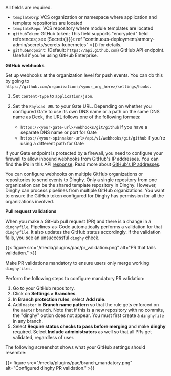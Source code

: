 All fields are required.

* `templateOrg`: VCS organization or namespace where application and template repositories are located
* `templateRepo`: VCS repository where module templates are located
* `githubToken`: GitHub token; This field supports "encrypted" field references; see [Secrets]({{< ref "continuous-deployment/armory-admin/secrets/secrets-kubernetes" >}}) for details.
* `githubEndpoint`: (Default: `https://api.github.com`) GitHub API endpoint. Useful if you’re using GitHub Enterprise.

**GitHub webhooks**

Set up webhooks at the organization level for push events. You can do this by going to `https://github.com/organizations/<your_org_here>/settings/hooks`.

1. Set `content-type` to `application/json`.
1. Set the `Payload URL` to your Gate URL. Depending on whether you configured Gate to use its own DNS name or a path on the same DNS name as Deck, the URL follows one of the following formats:

   * `https://<your-gate-url>/webhooks/git/github` if you have a separate DNS name or port for Gate
   * `https://<your-spinnaker-url>/api/v1/webhooks/git/github` if you're using a different path for Gate

If your Gate endpoint is protected by a firewall, you need to configure your firewall to allow inbound webhooks from GitHub's IP addresses. You can find the IPs in this API [response](https://api.github.com/meta). Read more about [GitHub's IP addresses](https://help.github.com/articles/about-github-s-ip-addresses/).

You can configure webhooks on multiple GitHub organizations or repositories to send events to Dinghy. Only a single repository from one organization can be the shared template repository in Dinghy. However, Dinghy can process pipelines from multiple GitHub organizations. You want to ensure the GitHub token configured for Dinghy has permission for all the organizations involved.

**Pull request validations**

When you make a GitHub pull request (PR) and there is a change in a `dinghyfile`, Pipelines-as-Code automatically performs a validation for that `dinghyfile`. It also updates the GitHub status accordingly. If the validation fails, you see an unsuccessful `dinghy` check.

{{< figure src="/media/plugins/pac/pr_validation.png" alt="PR that fails validation." >}}

Make PR validations mandatory to ensure users only merge working `dinghyfiles`.

Perform the following steps to configure mandatory PR validation:

1. Go to your GitHub repository.
1. Click on **Settings > Branches**.
1. In **Branch protection rules**, select **Add rule**.
1. Add `master` in **Branch name pattern** so that the rule gets enforced on the `master` branch. Note that if this is a new repository with no commits, the "dinghy" option does not appear. You must first create a `dinghyfile` in any branch.
1. Select **Require status checks to pass before merging** and make **dinghy** required.  Select **Include administrators** as well so that all PRs get validated, regardless of user.

The following screenshot shows what your GitHub settings should resemble:

{{< figure src="/media/plugins/pac/branch_mandatory.png" alt="Configured dinghy PR validation." >}}
